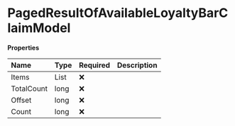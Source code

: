 # PagedResultOfAvailableLoyaltyBarClaimModel

**Properties**

| Name       | Type                                | Required | Description |
| :--------- | :---------------------------------- | :------- | :---------- |
| Items      | List<AvailableLoyaltyBarClaimModel> | ❌       |             |
| TotalCount | long                                | ❌       |             |
| Offset     | long                                | ❌       |             |
| Count      | long                                | ❌       |             |

<!-- This file was generated by liblab | https://liblab.com/ -->
